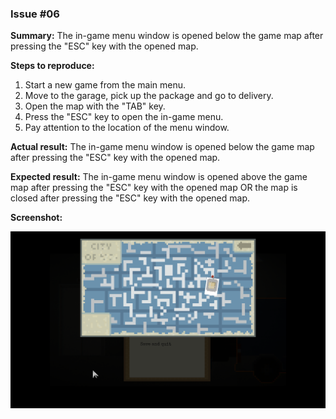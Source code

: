 ### Issue #06

**Summary:** The in-game menu window is opened below the game map after pressing the "ESC" key with the opened map.

**Steps to reproduce:**

1. Start a new game from the main menu.
2. Move to the garage, pick up the package and go to delivery.
3. Open the map with the "TAB" key.
4. Press the "ESC" key to open the in-game menu.
5. Pay attention to the location of the menu window.

**Actual result:** The in-game menu window is opened below the game map after pressing the "ESC" key with the opened map.

**Expected result:** The in-game menu window is opened above the game map after pressing the "ESC" key with the opened map OR the map is closed after pressing the "ESC" key with the opened map.

**Screenshot:**

![NQA06](files/06.png)
